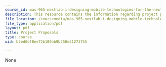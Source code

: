 ```yaml
---
course_id: mas-965-nextlab-i-designing-mobile-technologies-for-the-next-billion-users-fall-2008
description: This resource contains the information regarding project proposals.
file_location: /coursemedia/mas-965-nextlab-i-designing-mobile-technologies-for-the-next-billion-users-fall-2008/b2ed0df8ee72b109ab9b250e51273755_MITMAS_965F08_Lec02_prop.pdf
file_type: application/pdf
layout: pdf
title: Project Proposals
type: course
uid: b2ed0df8ee72b109ab9b250e51273755

---
```

None